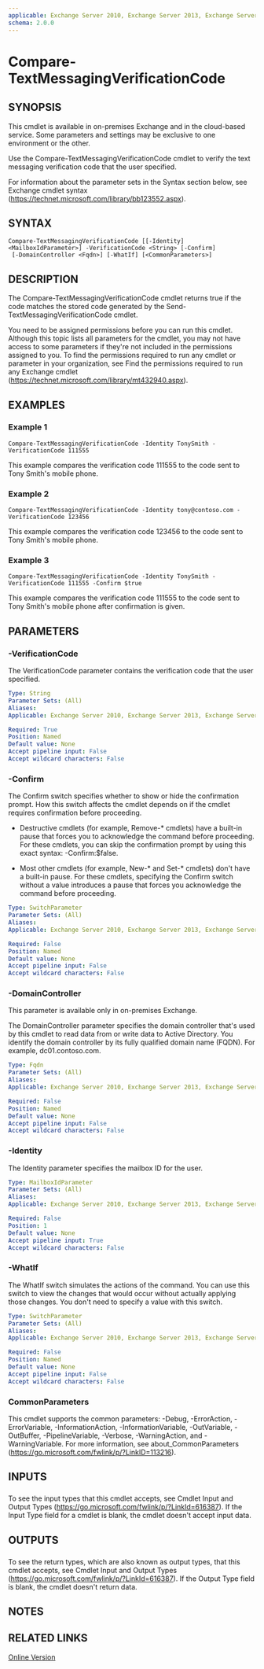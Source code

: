 ```yaml
---
applicable: Exchange Server 2010, Exchange Server 2013, Exchange Server 2016, Exchange Online
schema: 2.0.0
---
```


# Compare-TextMessagingVerificationCode

## SYNOPSIS
This cmdlet is available in on-premises Exchange and in the cloud-based service. Some parameters and settings may be exclusive to one environment or the other.

Use the Compare-TextMessagingVerificationCode cmdlet to verify the text messaging verification code that the user specified.

For information about the parameter sets in the Syntax section below, see Exchange cmdlet syntax (https://technet.microsoft.com/library/bb123552.aspx).

## SYNTAX

```
Compare-TextMessagingVerificationCode [[-Identity] <MailboxIdParameter>] -VerificationCode <String> [-Confirm]
 [-DomainController <Fqdn>] [-WhatIf] [<CommonParameters>]
```

## DESCRIPTION
The Compare-TextMessagingVerificationCode cmdlet returns true if the code matches the stored code generated by the Send-TextMessagingVerificationCode cmdlet.

You need to be assigned permissions before you can run this cmdlet. Although this topic lists all parameters for the cmdlet, you may not have access to some parameters if they're not included in the permissions assigned to you. To find the permissions required to run any cmdlet or parameter in your organization, see Find the permissions required to run any Exchange cmdlet (https://technet.microsoft.com/library/mt432940.aspx).

## EXAMPLES

### Example 1
```
Compare-TextMessagingVerificationCode -Identity TonySmith -VerificationCode 111555
```

This example compares the verification code 111555 to the code sent to Tony Smith's mobile phone.

### Example 2
```
Compare-TextMessagingVerificationCode -Identity tony@contoso.com -VerificationCode 123456
```

This example compares the verification code 123456 to the code sent to Tony Smith's mobile phone.

### Example 3
```
Compare-TextMessagingVerificationCode -Identity TonySmith -VerificationCode 111555 -Confirm $true
```

This example compares the verification code 111555 to the code sent to Tony Smith's mobile phone after confirmation is given.

## PARAMETERS

### -VerificationCode
The VerificationCode parameter contains the verification code that the user specified.

```yaml
Type: String
Parameter Sets: (All)
Aliases:
Applicable: Exchange Server 2010, Exchange Server 2013, Exchange Server 2016, Exchange Online

Required: True
Position: Named
Default value: None
Accept pipeline input: False
Accept wildcard characters: False
```

### -Confirm
The Confirm switch specifies whether to show or hide the confirmation prompt. How this switch affects the cmdlet depends on if the cmdlet requires confirmation before proceeding.

- Destructive cmdlets (for example, Remove-\* cmdlets) have a built-in pause that forces you to acknowledge the command before proceeding. For these cmdlets, you can skip the confirmation prompt by using this exact syntax: -Confirm:$false.

- Most other cmdlets (for example, New-\* and Set-\* cmdlets) don't have a built-in pause. For these cmdlets, specifying the Confirm switch without a value introduces a pause that forces you acknowledge the command before proceeding.

```yaml
Type: SwitchParameter
Parameter Sets: (All)
Aliases:
Applicable: Exchange Server 2010, Exchange Server 2013, Exchange Server 2016, Exchange Online

Required: False
Position: Named
Default value: None
Accept pipeline input: False
Accept wildcard characters: False
```

### -DomainController
This parameter is available only in on-premises Exchange.

The DomainController parameter specifies the domain controller that's used by this cmdlet to read data from or write data to Active Directory. You identify the domain controller by its fully qualified domain name (FQDN). For example, dc01.contoso.com.

```yaml
Type: Fqdn
Parameter Sets: (All)
Aliases:
Applicable: Exchange Server 2010, Exchange Server 2013, Exchange Server 2016

Required: False
Position: Named
Default value: None
Accept pipeline input: False
Accept wildcard characters: False
```

### -Identity
The Identity parameter specifies the mailbox ID for the user.

```yaml
Type: MailboxIdParameter
Parameter Sets: (All)
Aliases:
Applicable: Exchange Server 2010, Exchange Server 2013, Exchange Server 2016, Exchange Online

Required: False
Position: 1
Default value: None
Accept pipeline input: True
Accept wildcard characters: False
```

### -WhatIf
The WhatIf switch simulates the actions of the command. You can use this switch to view the changes that would occur without actually applying those changes. You don't need to specify a value with this switch.

```yaml
Type: SwitchParameter
Parameter Sets: (All)
Aliases:
Applicable: Exchange Server 2010, Exchange Server 2013, Exchange Server 2016, Exchange Online

Required: False
Position: Named
Default value: None
Accept pipeline input: False
Accept wildcard characters: False
```

### CommonParameters
This cmdlet supports the common parameters: -Debug, -ErrorAction, -ErrorVariable, -InformationAction, -InformationVariable, -OutVariable, -OutBuffer, -PipelineVariable, -Verbose, -WarningAction, and -WarningVariable. For more information, see about_CommonParameters (https://go.microsoft.com/fwlink/p/?LinkID=113216).

## INPUTS

###  
To see the input types that this cmdlet accepts, see Cmdlet Input and Output Types (https://go.microsoft.com/fwlink/p/?LinkId=616387). If the Input Type field for a cmdlet is blank, the cmdlet doesn't accept input data.

## OUTPUTS

###  
To see the return types, which are also known as output types, that this cmdlet accepts, see Cmdlet Input and Output Types (https://go.microsoft.com/fwlink/p/?LinkId=616387). If the Output Type field is blank, the cmdlet doesn't return data.

## NOTES

## RELATED LINKS

[Online Version](https://technet.microsoft.com/library/aef03828-bd6b-4bd4-9aaf-56d4fc5872d5.aspx)
